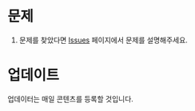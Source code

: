 # 문제
1. 문제를 찾았다면 [Issues](https://github.com/HyunseungLee-Travis/Python-Factory/issues/new) 페이지에서 문제를 설명해주세요.

# 업데이트
업데이터는 매일 콘텐츠를 등록할 것입니다.
